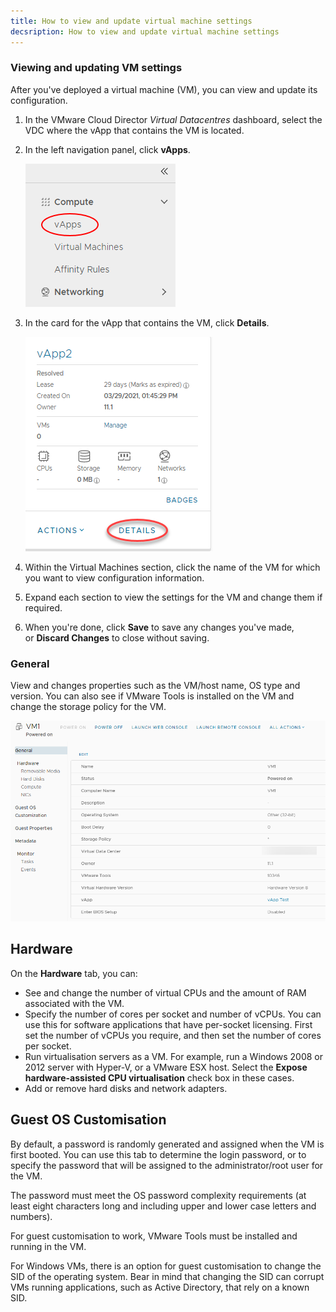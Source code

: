 ```yaml
---
title: How to view and update virtual machine settings
decsription: How to view and update virtual machine settings
---
```


### Viewing and updating VM settings

After you've deployed a virtual machine (VM), you can view and update its configuration.

1. In the VMware Cloud Director _Virtual Datacentres_ dashboard, select the VDC where the vApp that contains the VM is located.

1. In the left navigation panel, click **vApps**.

    ![vApp Navigation](./assets/nav_vapp.png)

1. In the card for the vApp that contains the VM, click **Details**.

    ![vApp Navigation](./assets/vapp_details.png)

1. Within the Virtual Machines section, click the name of the VM for which you want to view configuration information.

1. Expand each section to view the settings for the VM and change them if required.

1. When you're done, click **Save** to save any changes you've made, or **Discard Changes** to close without saving.  

### General

View and changes properties such as the VM/host name, OS type and version. You can also see if VMware Tools is installed on the VM and change the storage policy for the VM.

![vApp Navigation](./assets/vm_details.png)

## Hardware

On the **Hardware** tab, you can:

- See and change the number of virtual CPUs and the amount of RAM associated with the VM.
- Specify the number of cores per socket and number of vCPUs. You can use this for software applications that have per-socket licensing. First set the number of vCPUs you require, and then set the number of cores per socket.
- Run virtualisation servers as a VM. For example, run a Windows 2008 or 2012 server with Hyper-V, or a VMware ESX host. Select the **Expose hardware-assisted CPU virtualisation** check box in these cases.
- Add or remove hard disks and network adapters.

## Guest OS Customisation

By default, a password is randomly generated and assigned when the VM is first booted. You can use this tab to determine the login password, or to specify the password that will be assigned to the administrator/root user for the VM.

The password must meet the OS password complexity requirements (at least eight characters long and including upper and lower case letters and numbers).

For guest customisation to work, VMware Tools must be installed and running in the VM.

For Windows VMs, there is an option for guest customisation to change the SID of the operating system. Bear in mind that changing the SID can corrupt VMs running applications, such as Active Directory, that rely on a known SID.
